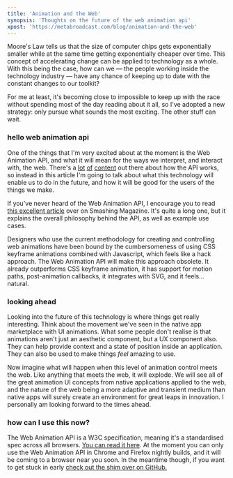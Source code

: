```yaml
---
title: 'Animation and the Web'
synopsis: 'Thoughts on the future of the web animation api'
xpost: 'https://metabroadcast.com/blog/animation-and-the-web'
---
```


Moore's Law tells us that the size of computer chips gets exponentially smaller while at the same time getting exponentially cheaper over time. This concept of accelerating change can be applied to technology as a whole. With this being the case, how can we — the people working inside the technology industry — have any chance of keeping up to date with the constant changes to our toolkit?

For me at least, it's becoming close to impossible to keep up with the race without spending most of the day reading about it all, so I've adopted a new strategy: only pursue what sounds the most exciting. The other stuff can wait.

### hello web animation api

One of the things that I'm very excited about at the moment is the Web Animation API, and what it will mean for the ways we interpret, and interact with, the web. There's a [lot](http://updates.html5rocks.com/2014/05/Web-Animations---element-animate-is-now-in-Chrome-36) [of](https://www.youtube.com/watch?v=ep0_0W0qWsc) <a></a> [content](http://web-animations.github.io/web-animations-demos) out there about how the API works, so instead in this article I'm going to talk about what this technology will enable us to do in the future, and how it will be good for the users of the things we make.

If you've never heard of the Web Animation API, I encourage you to read [this excellent article](http://www.smashingmagazine.com/2014/11/18/the-state-of-animation-2014) over on Smashing Magazine. It's quite a long one, but it explains the overall philosophy behind the API, as well as example use cases.

Designers who use the current methodology for creating and controlling web animations have been bound by the cumbersomeness of using CSS keyframe animations combined with Javascript, which feels like a hack approach. The Web Animation API will make this approach obsolete. It already outperforms CSS keyframe animation, it has support for motion paths, post-animation callbacks, it integrates with SVG, and it feels… natural.

### looking ahead

Looking into the future of this technology is where things get really interesting. Think about the movement we've seen in the native app marketplace with UI animations. What some people don't realise is that animations aren't just an aesthetic component, but a UX component also. They can help provide context and a state of position inside an application. They can also be used to make things _feel_ amazing to use.

Now imagine what will happen when this level of animation control meets the web. Like anything that meets the web, it will explode. We will see all of the great animation UI concepts from native applications applied to the web, and the nature of the web being a more adaptive and transient medium than native apps will surely create an environment for great leaps in innovation. I personally am looking forward to the times ahead.

### how can I use this now?

The Web Animation API is a W3C specification, meaning it's a standardised spec across all browsers. [You can read it here](http://w3c.github.io/web-animations/). At the moment you can only use the Web Animation API in Chrome and Firefox nightly builds, and it will be coming to a browser near you soon. In the meantime though, if you want to get stuck in early [check out the shim over on GitHub.](https://github.com/web-animations/web-animations-js)
